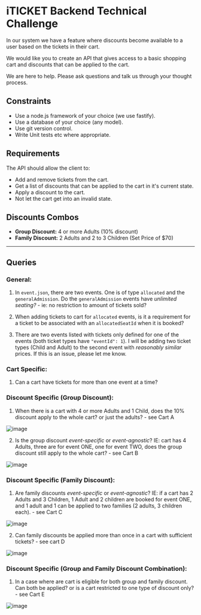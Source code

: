 # iTICKET Backend Technical Challenge

In our system we have a feature where discounts become available to a user based on the tickets in their cart.

We would like you to create an API that gives access to a basic shopping cart and discounts that can be applied to the cart.

We are here to help. Please ask questions and talk us through your thought process.

## Constraints
- Use a node.js framework of your choice (we use fastify).
- Use a database of your choice (any model).
- Use git version control.
- Write Unit tests etc where appropriate.

## Requirements
The API should allow the client to:
  - Add and remove tickets from the cart.
  - Get a list of discounts that can be applied to the cart in it's current state.
  - Apply a discount to the cart.
  - Not let the cart get into an invalid state.

## Discounts Combos
 - **Group Discount:** 4 or more Adults (10% discount)
 - **Family Discount:** 2 Adults and 2 to 3 Children (Set Price of $70)

___

## Queries
### General:
1. In `event.json`, there are two events. One is of type `allocated` and the `generalAdmission`. Do the `generalAdmission` events have *unlimited seating?* - ie: no restriction to amount of tickets sold?

2. When adding tickets to cart for `allocated` events, is it a requirement for a ticket to be associated with an `allocatedSeatId` when it is booked? 

3. There are two events listed with tickets only defined for one of the events (both ticket types have `"eventId": 1`). I will be adding two ticket types (Child and Adult) to the second event with *reasonably similar* prices. If this is an issue, please let me know.

### Cart Specific: 
1. Can a cart have tickets for more than one event at a time?

### Discount Specific (Group Discount): 
1. When there is a cart with 4 or more Adults and 1 Child, does the 10% discount apply to the whole cart? or just the adults? - see Cart A

![image](https://user-images.githubusercontent.com/51255216/213882307-8c11d27e-5b2b-46c5-957d-f44839be2311.png)

2. Is the group discount *event-specific* or *event-agnostic*? IE: cart has 4 Adults, three are for event ONE, one for event TWO, does the group discount still apply to the whole cart? - see Cart B

![image](https://user-images.githubusercontent.com/51255216/213882311-f75fad0c-110b-4f1e-b4a3-820635dab95c.png)

### Discount Specific (Family Discount): 
1. Are family discounts *event-specific* or *event-agnostic*? IE: if a cart has 2 Adults and 3 Children, 1 Adult and 2 children are booked for event ONE, and 1 adult and 1  can be applied to two families (2 adults, 3 children each). - see Cart C

![image](https://user-images.githubusercontent.com/51255216/213882316-4e69e086-b7ea-4de0-8436-ecacc1d0cc0c.png)

2. Can family discounts be applied more than once in a cart with sufficient tickets? - see cart D

![image](https://user-images.githubusercontent.com/51255216/213882327-b56f737f-d200-48d4-a03e-b9bed7031645.png)

### Discount Specific (Group and Family Discount Combination):
1. In a case where are cart is eligible for both group and family discount. Can both be applied? or is a cart restricted to one type of discount only? - see Cart E

![image](https://user-images.githubusercontent.com/51255216/213882337-e472b4a2-ece7-4077-a678-1fe2df2e7be8.png)

 
